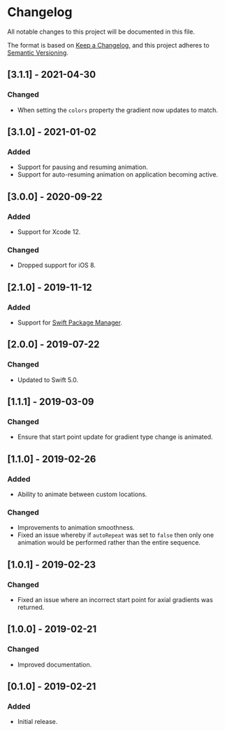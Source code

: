 # Changelog
All notable changes to this project will be documented in this file.

The format is based on [Keep a Changelog](https://keepachangelog.com/en/1.0.0/),
and this project adheres to [Semantic Versioning](https://semver.org/spec/v2.0.0.html).

## [3.1.1] - 2021-04-30
### Changed
- When setting the `colors` property the gradient now updates to match.

## [3.1.0] - 2021-01-02
### Added
- Support for pausing and resuming animation.
- Support for auto-resuming animation on application becoming active.

## [3.0.0] - 2020-09-22
### Added
- Support for Xcode 12.

### Changed
- Dropped support for iOS 8.

## [2.1.0] - 2019-11-12
### Added
- Support for [Swift Package Manager](https://swift.org/package-manager/).

## [2.0.0] - 2019-07-22
### Changed
- Updated to Swift 5.0.

## [1.1.1] - 2019-03-09
### Changed
- Ensure that start point update for gradient type change is animated.

## [1.1.0] - 2019-02-26
### Added
- Ability to animate between custom locations.
### Changed
- Improvements to animation smoothness.
- Fixed an issue whereby if `autoRepeat` was set to `false` then only one animation would be performed rather than the entire sequence.

## [1.0.1] - 2019-02-23
### Changed
- Fixed an issue where an incorrect start point for axial gradients was returned.

## [1.0.0] - 2019-02-21
### Changed
- Improved documentation.

## [0.1.0] - 2019-02-21
### Added
- Initial release.
